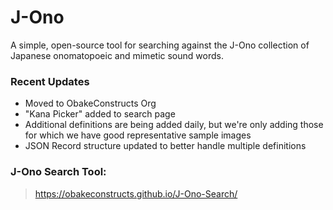 # J-Ono
A simple, open-source tool for searching against the J-Ono collection of Japanese onomatopoeic and mimetic sound words.

### Recent Updates
* Moved to ObakeConstructs Org
* "Kana Picker" added to search page
* Additional definitions are being added daily, but we're only adding those for which we have good representative sample images
* JSON Record structure updated to better handle multiple definitions

### J-Ono Search Tool:
> https://obakeconstructs.github.io/J-Ono-Search/
